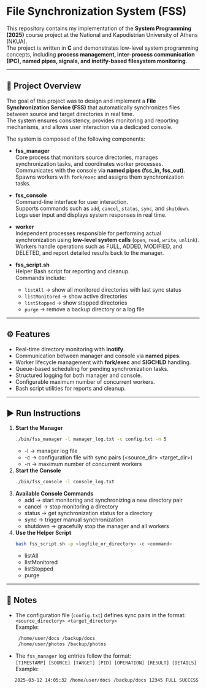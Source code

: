 # File Synchronization System (FSS)

This repository contains my implementation of the **System Programming (2025)** course project at the National and Kapodistrian University of Athens (NKUA).  
The project is written in **C** and demonstrates low-level system programming concepts, including **process management, inter-process communication (IPC), named pipes, signals, and inotify-based filesystem monitoring**.

---

## 📌 Project Overview

The goal of this project was to design and implement a **File Synchronization Service (FSS)** that automatically synchronizes files between source and target directories in real time.  
The system ensures consistency, provides monitoring and reporting mechanisms, and allows user interaction via a dedicated console.

The system is composed of the following components:

- **fss_manager**  
  Core process that monitors source directories, manages synchronization tasks, and coordinates worker processes.  
  Communicates with the console via **named pipes (fss_in, fss_out)**.  
  Spawns workers with `fork/exec` and assigns them synchronization tasks.  

- **fss_console**  
  Command-line interface for user interaction.  
  Supports commands such as `add`, `cancel`, `status`, `sync`, and `shutdown`.  
  Logs user input and displays system responses in real time.  

- **worker**  
  Independent processes responsible for performing actual synchronization using **low-level system calls** (`open`, `read`, `write`, `unlink`).  
  Workers handle operations such as FULL, ADDED, MODIFIED, and DELETED, and report detailed results back to the manager.  

- **fss_script.sh**  
  Helper Bash script for reporting and cleanup.  
  Commands include:  
  - `listAll` → show all monitored directories with last sync status  
  - `listMonitored` → show active directories  
  - `listStopped` → show stopped directories  
  - `purge` → remove a backup directory or a log file  

---

## ⚙️ Features
- Real-time directory monitoring with **inotify**.  
- Communication between manager and console via **named pipes**.  
- Worker lifecycle management with **fork/exec** and **SIGCHLD** handling.  
- Queue-based scheduling for pending synchronization tasks.  
- Structured logging for both manager and console.  
- Configurable maximum number of concurrent workers.  
- Bash script utilities for reports and cleanup.  

---

## ▶️ Run Instructions
1. **Start the Manager**
   ```bash
   ./bin/fss_manager -l manager_log.txt -c config.txt -n 5
   ```
   - -l → manager log file
   - -c → configuration file with sync pairs (<source_dir> <target_dir>)
   - -n → maximum number of concurrent workers
3. **Start the Console**
   ```bash
   ./bin/fss_console -l console_log.txt
   ```
5. **Available Console Commands**
   - add <source> <target> → start monitoring and synchronizing a new directory pair
   - cancel <source> → stop monitoring a directory
   - status <source> → get synchronization status for a directory
   - sync <source> → trigger manual synchronization
   - shutdown → gracefully stop the manager and all workers
6. **Use the Helper Script**
   ```bash
   bash fss_script.sh -p <logfile_or_directory> -c <command>
   ```
   - listAll
   - listMonitored
   - listStopped
   - purge
---

## 📄 Notes

- The configuration file (`config.txt`) defines sync pairs in the format:  
  `<source_directory> <target_directory>`  
  Example:
  ```bash
   /home/user/docs /backup/docs
   /home/user/photos /backup/photos
   ```
- The `fss_manager` log entries follow the format:  
`[TIMESTAMP] [SOURCE] [TARGET] [PID] [OPERATION] [RESULT] [DETAILS]`  
Example:
```bash
   2025-03-12 14:05:32 /home/user/docs /backup/docs 12345 FULL SUCCESS 15 files copied
   ```
